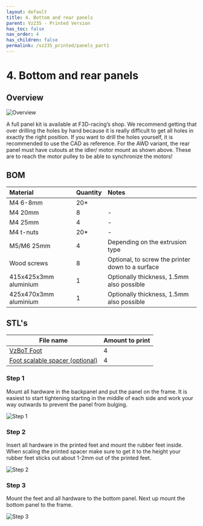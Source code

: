```yaml
---
layout: default
title: 4. Bottom and rear panels
parent: Vz235 - Printed Version
has_toc: false
nav_order: 4
has_children: false
permalink: /vz235_printed/panels_part1
---
```


# 4. Bottom and rear panels

## Overview

![Overview](../assets/images/manual/vz235_printed/panels_1/overview.png)

A full panel kit is available at F3D-racing’s shop. We recommend getting that over drilling the holes by hand because it is really difficult to get all holes in exactly the right position. If you want to drill the holes yourself, it is recommended to use the CAD as reference. For the AWD variant, the rear panel must have cutouts at the idler/ motor mount as shown above. These are to reach the motor pulley to be able to synchronize the motors!

## BOM

| Material              | Quantity | Notes                                            |
|:----------------------|:---------|:-------------------------------------------------|
| M4 6-8mm              | 20*      |                                                  |
| M4 20mm               | 8        | -                                                |
| M4 25mm               | 4        | -                                                |
| M4 t-nuts             | 20*      | -                                                |
| M5/M6 25mm            | 4        | Depending on the extrusion type                  |
| Wood screws           | 8        | Optional, to screw the printer down to a surface |
| 415x425x3mm aluminium | 1        | Optionally thickness, 1.5mm also possible        |
| 425x470x3mm aluminium | 1        | Optionally thickness, 1.5mm also possible        |

## STL's

| File name                                                                                                                                                     | Amount to print |
|---------------------------------------------------------------------------------------------------------------------------------------------------------------|-----------------|
| <a href="https://github.com/VzBoT3D/VzBoT-Vz235/blob/main/Assemblies%20%26%20STL/Frame/Frame%20brace.stl" target="_blank">VzBoT Foot</a>                      | 4               |
| <a href="https://github.com/VzBoT3D/VzBoT-Vz235/blob/main/Assemblies%20%26%20STL/Frame/Frame%20brace.stl" target="_blank">Foot scalable spacer (optional)</a> | 4               |

### Step 1

Mount all hardware in the backpanel and put the panel on the frame. It is easiest to start tightening starting in the middle of each side and work your way outwards to prevent the panel from bulging.

![Step 1](../assets/images/manual/vz235_printed/panels_1/step_1.png)

### Step 2

Insert all hardware in the printed feet and mount the rubber feet inside. When scaling the printed spacer make sure to get it to the height your rubber feet sticks out about 1-2mm out of the printed feet.

![Step 2](../assets/images/manual/vz235_printed/panels_1/step_2.png)

### Step 3

Mount the feet and all hardware to the bottom panel. Next up mount the bottom panel to the frame.

![Step 3](../assets/images/manual/vz235_printed/panels_1/step_3.png)
